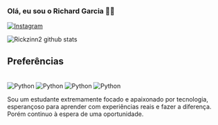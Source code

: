 ### Olá, eu sou o Richard Garcia 👋🏽

[![Instagram](https://img.shields.io/badge/Instagram-E4405F?style=for-the-badge&logo=instagram&logoColor=white)](https://www.instagram.com/rmartinx_dlss?igsh=YWk3amNrNTBvcTRp&utm_source=qr)

![Rickzinn2 github stats ](https://github-readme-stats.vercel.app/api?username=Rickzinn2&hide=contribs,prs)

## Preferências

<div style="display: inline_block"><br/>
 <img align="center" alt ="Python" src="https://img.shields.io/badge/Python-3776AB?style=for-the-badge&logo=python&logoColor=white" />
 <img align="center" alt ="Python" src="https://img.shields.io/badge/C%23-239120?style=for-the-badge&logo=c-sharp&logoColor=white" />
 <img align="center" alt ="Python" src="https://img.shields.io/badge/MySQL-00000F?style=for-the-badge&logo=mysql&logoColor=white" />
 <img align="center" alt ="Python" src="https://img.shields.io/badge/Microsoft_Excel-217346?style=for-the-badge&logo=microsoft-excel&logoColor=white" />
 
 Sou um estudante extremamente focado e apaixonado por tecnologia, esperançoso para aprender com experiências reais e fazer a diferença.
Porém continuo à espera de uma oportunidade.


